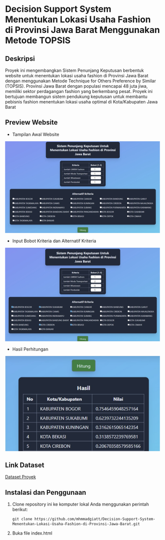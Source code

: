 # Decision Support System Menentukan Lokasi Usaha Fashion di Provinsi Jawa Barat Menggunakan Metode TOPSIS

## Deskripsi

Proyek ini mengembangkan Sistem Penunjang Keputusan berbentuk website untuk menentukan lokasi usaha fashion di Provinsi Jawa Barat dengan menggunakan Metode Technique for Others Preference by Similar (TOPSIS). Provinsi Jawa Barat dengan populasi mencapai 48 juta jiwa, memiliki sektor perdagangan fashion yang berkembang pesat. Proyek ini bertujuan membangun sistem pendukung keputusan untuk membantu pebisnis fashion menentukan lokasi usaha optimal di Kota/Kabupaten Jawa Barat

## Preview Website
- Tampilan Awal Website

![Website Preview1](https://github.com/mhmmadgiatt/Decision-Support-System-Menentukan-Lokasi-Usaha-Fashion-di-Provinsi-Jawa-Barat/raw/main/preview1.jpg)

- Input Bobot Kriteria dan Alternatif Kriteria

![Website Preview1](https://github.com/mhmmadgiatt/Decision-Support-System-Menentukan-Lokasi-Usaha-Fashion-di-Provinsi-Jawa-Barat/raw/main/preview2.jpg)

- Hasil Perhitungan

![Website Preview1](https://github.com/mhmmadgiatt/Decision-Support-System-Menentukan-Lokasi-Usaha-Fashion-di-Provinsi-Jawa-Barat/raw/main/preview3.jpg)

## Link Dataset

[Dataset Proyek](https://drive.google.com/drive/folders/1wtXWrKTxGY5ubJOEHcBA8_3p4W2GgFve?usp=sharing)


## Instalasi dan Penggunaan

1. Clone repository ini ke komputer lokal Anda menggunakan perintah berikut:

   ```shell
   git clone https://github.com/mhmmadgiatt/Decision-Support-System-Menentukan-Lokasi-Usaha-Fashion-di-Provinsi-Jawa-Barat.git
   ```

2. Buka file index.html


